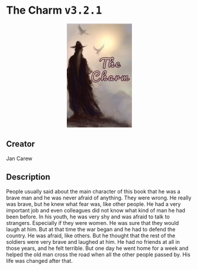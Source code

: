 
# The Charm <kbd>v3.2.1</kbd>

<center>
  <img src="./cover-1024.jpg"/>
</center>

## Creator
Jan Carew

## Description
People usually said about the main character of this book that he was a brave man and he was never afraid of anything. They were wrong. He really was brave, but he knew what fear was, like other people. He had a very important job and even colleagues did not know what kind of man he had been before. In his youth, he was very shy and was afraid to talk to strangers. Especially if they were women. He was sure that they would laugh at him. But at that time the war began and he had to defend the country. He was afraid, like others. But he thought that the rest of the soldiers were very brave and laughed at him. He had no friends at all in those years, and he felt terrible. But one day he went home for a week and helped the old man cross the road when all the other people passed by. His life was changed after that.
